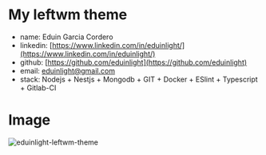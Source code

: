 # My leftwm theme
- name: Eduin Garcia Cordero
- linkedin: [https://www.linkedin.com/in/eduinlight/](https://www.linkedin.com/in/eduinlight/)
- github: [https://github.com/eduinlight](https://github.com/eduinlight)
- email: [eduinlight@gmail.com](mailto:eduinlight@gmail.com)
- stack: Nodejs + Nestjs + Mongodb + GIT + Docker + ESlint + Typescript + Gitlab-CI

# Image
![eduinlight-leftwm-theme](path "https://github.com/eduinlight/eduinlight-leftwm-theme/raw/main/eduinlight-leftwm-theme.jpeg")
